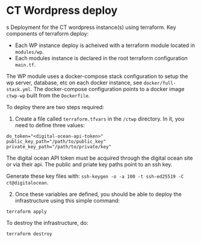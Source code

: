 # CT Wordpress deploy
s
Deployment for the CT wordpress instance(s) using terraform. Key components of terraform deploy:

* Each WP instance deploy is acheived with a terraform module located in `modules/wp`.
* Each modules instance is declared in the root terraform configuration `main.tf`.

The WP module uses a docker-compose stack configuration to setup the wp server, database, etc on each docker instance, see `docker/full-stack.yml`. The docker-compose configuration points to a docker image `ctwp-wp` built from the `Dockerfile`.

To deploy there are two steps required:

1. Create a file called `terraform.tfvars` in the `/ctwp` directory. In it, you need to define three values:

```
do_token="<digital-ocean-api-token>"
public_key_path="/path/to/public_key"
private_key_path="/path/to/private/key"
```

The digital ocean API token must be acquired through the digital ocean site or via their api. The public and priate key paths point to an ssh key.

Generate these key files with: `ssh-keygen -o -a 100 -t ssh-ed25519 -C ct@digitalocean`.

2. Once these variables are defined, you should be able to deploy the infrastructure using this simple command:

```
terraform apply
```

To destroy the infrastructure, do:

```
terraform destroy
```
